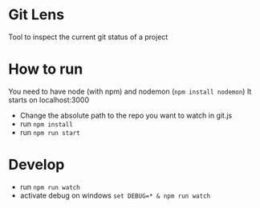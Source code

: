 Git Lens
========

Tool to inspect the current git status of a project

# How to run
You need to have node (with npm) and nodemon (`npm install nodemon`)
It starts on localhost:3000

* Change the absolute path to the repo you want to watch in git.js
* run `npm install`
* run `npm run start`

# Develop
* run `npm run watch`
* activate debug on windows `set DEBUG=* & npm run watch`
